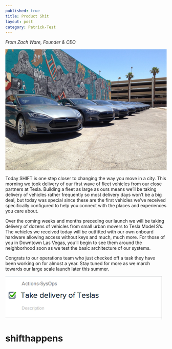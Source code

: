 ```yaml
---
published: true
title: Product Shit
layout: post
category: Patrick-Test
---
```

*From Zach Ware, Founder & CEO*

<img src="/public/images/2014-06-14-11.31.57-1024x768.jpg" width="600" />

Today SHIFT is one step closer to changing the way you move in a city. This morning we took delivery of our first wave of fleet vehicles from our close partners at Tesla. Building a fleet as large as ours means we’ll be taking delivery of vehicles rather frequently so most delivery days won’t be a big deal, but today was special since these are the first vehicles we’ve received specifically configured to help you connect with the places and experiences you care about.

Over the coming weeks and months preceding our launch we will be taking delivery of dozens of vehicles from small urban movers to Tesla Model S’s. The vehicles we received today will be outfitted with our own onboard hardware allowing access without keys and much, much more. For those of you in Downtown Las Vegas, you’ll begin to see them around the neighborhood soon as we test the basic architecture of our systems.

Congrats to our operations team who just checked off a task they have been working on for almost a year. Stay tuned for more as we march towards our large scale launch later this summer.

![Cars](/public/images/Screenshot-2014-06-14-11.56.05.png)

# shifthappens